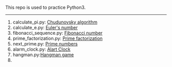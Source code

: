 This repo is used to practice Python3.

---

1. calculate_pi.py: [Chudunovsky algorithm](https://en.wikipedia.org/wiki/Chudnovsky_algorithm)
2. calculate_e.py: [Euler's number](https://en.wikipedia.org/wiki/E_(mathematical_constant))
3. fibonacci_sequence.py: [Fibonacci number](https://en.wikipedia.org/wiki/Fibonacci_number)
4. prime_factorization.py: [Prime factorization](https://www.calculatorsoup.com/calculators/math/prime-factors.php#:~:text=What%20is%20Prime%20Factorization%3F,also%20known%20as%20prime%20decomposition.)
5. next_prime.py: [Prime numbers](https://mathcs.clarku.edu/~djoyce/numbers/primes.html)
6. alarm_clock.py: [Alart Clock](https://data-flair.training/blogs/alarm-clock-python/)
7. hangman.py:[Hangman game](https://en.wikipedia.org/wiki/Hangman_(game))
8. 
